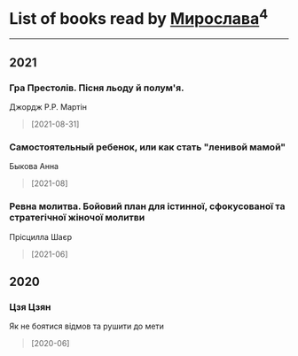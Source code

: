 # List of books read by [Мирослава](https://plus.google.com/u/0/106107989792957993574/)<sup>4</sup>
---

## 2021

### Гра Престолів. Пісня льоду й полум'я.
Джордж Р.Р. Мартін
> [2021-08-31] 


### Самостоятельный ребенок, или как стать "ленивой мамой"
Быкова Анна
> [2021-08] 


### Ревна молитва. Бойовий план для істинної, сфокусованої та стратегічної жіночої молитви
Прісцилла Шаєр
> [2021-06] 



## 2020

### Цзя Цзян
Як не боятися відмов та рушити до мети
> [2020-06] 



